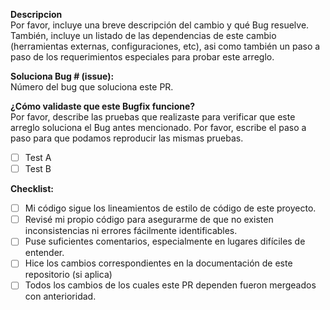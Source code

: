 **Descripcion**  
Por favor, incluye una breve descripción del cambio y qué Bug resuelve. También, incluye un listado de las dependencias de este cambio (herramientas externas, configuraciones, etc), asi como también un paso a paso de los requerimientos especiales para probar este arreglo.

**Soluciona Bug # (issue):**  
Número del bug que soluciona este PR.

**¿Cómo validaste que este Bugfix funcione?**  
Por favor, describe las pruebas que realizaste para verificar que este arreglo soluciona el Bug antes mencionado. Por favor, escribe el paso a paso para que podamos reproducir las mismas pruebas.
- [ ] Test A
- [ ] Test B

**Checklist:**  
- [ ] Mi código sigue los lineamientos de estilo de código de este proyecto.
- [ ] Revisé mi propio código para asegurarme de que no existen inconsistencias ni errores fácilmente identificables.
- [ ] Puse suficientes comentarios, especialmente en lugares difíciles de entender.
- [ ] Hice los cambios correspondientes en la documentación de este repositorio (si aplica)
- [ ] Todos los cambios de los cuales este PR dependen fueron mergeados con anterioridad.

